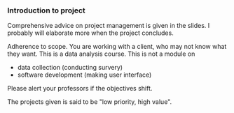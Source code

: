 ### Introduction to project

Comprehensive advice on project management is given in the slides. I probably will elaborate more when the project concludes.



Adherence to scope. You are working with a client, who may not know what they want. This is a data analysis course.  This is not a module on

- data collection (conducting survery)
- software development (making user interface)

Please alert your professors if the objectives shift.


The projects given is said to be "low priority, high value".






